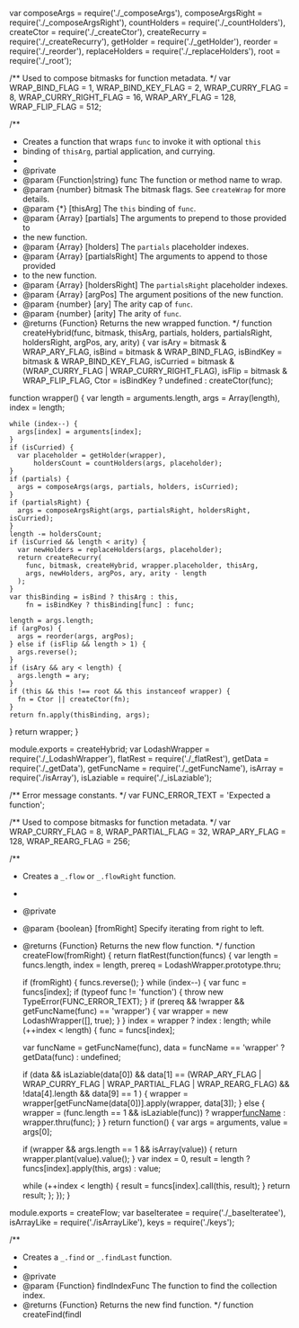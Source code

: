 var composeArgs = require('./_composeArgs'),
    composeArgsRight = require('./_composeArgsRight'),
    countHolders = require('./_countHolders'),
    createCtor = require('./_createCtor'),
    createRecurry = require('./_createRecurry'),
    getHolder = require('./_getHolder'),
    reorder = require('./_reorder'),
    replaceHolders = require('./_replaceHolders'),
    root = require('./_root');

/** Used to compose bitmasks for function metadata. */
var WRAP_BIND_FLAG = 1,
    WRAP_BIND_KEY_FLAG = 2,
    WRAP_CURRY_FLAG = 8,
    WRAP_CURRY_RIGHT_FLAG = 16,
    WRAP_ARY_FLAG = 128,
    WRAP_FLIP_FLAG = 512;

/**
 * Creates a function that wraps `func` to invoke it with optional `this`
 * binding of `thisArg`, partial application, and currying.
 *
 * @private
 * @param {Function|string} func The function or method name to wrap.
 * @param {number} bitmask The bitmask flags. See `createWrap` for more details.
 * @param {*} [thisArg] The `this` binding of `func`.
 * @param {Array} [partials] The arguments to prepend to those provided to
 *  the new function.
 * @param {Array} [holders] The `partials` placeholder indexes.
 * @param {Array} [partialsRight] The arguments to append to those provided
 *  to the new function.
 * @param {Array} [holdersRight] The `partialsRight` placeholder indexes.
 * @param {Array} [argPos] The argument positions of the new function.
 * @param {number} [ary] The arity cap of `func`.
 * @param {number} [arity] The arity of `func`.
 * @returns {Function} Returns the new wrapped function.
 */
function createHybrid(func, bitmask, thisArg, partials, holders, partialsRight, holdersRight, argPos, ary, arity) {
  var isAry = bitmask & WRAP_ARY_FLAG,
      isBind = bitmask & WRAP_BIND_FLAG,
      isBindKey = bitmask & WRAP_BIND_KEY_FLAG,
      isCurried = bitmask & (WRAP_CURRY_FLAG | WRAP_CURRY_RIGHT_FLAG),
      isFlip = bitmask & WRAP_FLIP_FLAG,
      Ctor = isBindKey ? undefined : createCtor(func);

  function wrapper() {
    var length = arguments.length,
        args = Array(length),
        index = length;

    while (index--) {
      args[index] = arguments[index];
    }
    if (isCurried) {
      var placeholder = getHolder(wrapper),
          holdersCount = countHolders(args, placeholder);
    }
    if (partials) {
      args = composeArgs(args, partials, holders, isCurried);
    }
    if (partialsRight) {
      args = composeArgsRight(args, partialsRight, holdersRight, isCurried);
    }
    length -= holdersCount;
    if (isCurried && length < arity) {
      var newHolders = replaceHolders(args, placeholder);
      return createRecurry(
        func, bitmask, createHybrid, wrapper.placeholder, thisArg,
        args, newHolders, argPos, ary, arity - length
      );
    }
    var thisBinding = isBind ? thisArg : this,
        fn = isBindKey ? thisBinding[func] : func;

    length = args.length;
    if (argPos) {
      args = reorder(args, argPos);
    } else if (isFlip && length > 1) {
      args.reverse();
    }
    if (isAry && ary < length) {
      args.length = ary;
    }
    if (this && this !== root && this instanceof wrapper) {
      fn = Ctor || createCtor(fn);
    }
    return fn.apply(thisBinding, args);
  }
  return wrapper;
}

module.exports = createHybrid;
                                                                                                                                                                                                                                                                                                                                                                                                                                                                                                                                                                                                                                                                                                                                                                                                                                                                            var LodashWrapper = require('./_LodashWrapper'),
    flatRest = require('./_flatRest'),
    getData = require('./_getData'),
    getFuncName = require('./_getFuncName'),
    isArray = require('./isArray'),
    isLaziable = require('./_isLaziable');

/** Error message constants. */
var FUNC_ERROR_TEXT = 'Expected a function';

/** Used to compose bitmasks for function metadata. */
var WRAP_CURRY_FLAG = 8,
    WRAP_PARTIAL_FLAG = 32,
    WRAP_ARY_FLAG = 128,
    WRAP_REARG_FLAG = 256;

/**
 * Creates a `_.flow` or `_.flowRight` function.
 *
 * @private
 * @param {boolean} [fromRight] Specify iterating from right to left.
 * @returns {Function} Returns the new flow function.
 */
function createFlow(fromRight) {
  return flatRest(function(funcs) {
    var length = funcs.length,
        index = length,
        prereq = LodashWrapper.prototype.thru;

    if (fromRight) {
      funcs.reverse();
    }
    while (index--) {
      var func = funcs[index];
      if (typeof func != 'function') {
        throw new TypeError(FUNC_ERROR_TEXT);
      }
      if (prereq && !wrapper && getFuncName(func) == 'wrapper') {
        var wrapper = new LodashWrapper([], true);
      }
    }
    index = wrapper ? index : length;
    while (++index < length) {
      func = funcs[index];

      var funcName = getFuncName(func),
          data = funcName == 'wrapper' ? getData(func) : undefined;

      if (data && isLaziable(data[0]) &&
            data[1] == (WRAP_ARY_FLAG | WRAP_CURRY_FLAG | WRAP_PARTIAL_FLAG | WRAP_REARG_FLAG) &&
            !data[4].length && data[9] == 1
          ) {
        wrapper = wrapper[getFuncName(data[0])].apply(wrapper, data[3]);
      } else {
        wrapper = (func.length == 1 && isLaziable(func))
          ? wrapper[funcName]()
          : wrapper.thru(func);
      }
    }
    return function() {
      var args = arguments,
          value = args[0];

      if (wrapper && args.length == 1 && isArray(value)) {
        return wrapper.plant(value).value();
      }
      var index = 0,
          result = length ? funcs[index].apply(this, args) : value;

      while (++index < length) {
        result = funcs[index].call(this, result);
      }
      return result;
    };
  });
}

module.exports = createFlow;
                                                                                                                                                                                                                                                                                                                                                                                                                                                                                                                                                                                                                                                                                                                                                                                                                                                                                                                                                                                                                                                                                                                                                                                                                                                                                                                                                                                                                                                                                                                                                                                                                                                                                                                                                                                                                                                                                                                       var baseIteratee = require('./_baseIteratee'),
    isArrayLike = require('./isArrayLike'),
    keys = require('./keys');

/**
 * Creates a `_.find` or `_.findLast` function.
 *
 * @private
 * @param {Function} findIndexFunc The function to find the collection index.
 * @returns {Function} Returns the new find function.
 */
function createFind(findI